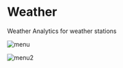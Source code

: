 # Weather
Weather Analytics for weather stations

![menu]([https://github.com/Expergefactor/](https://github.com/Expergefactor/Weather/blob/main/helpers/img/menu.jpg))

![menu2]([https://github.com/Expergefactor/](https://github.com/Expergefactor/Weather/blob/main/helpers/img/menu2.jpg))
